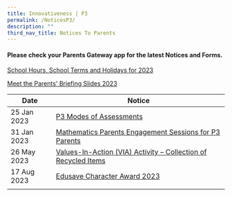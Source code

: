 ```yaml
---
title: Innovativeness | P3
permalink: /NoticesP3/
description: ""
third_nav_title: Notices To Parents
---
```

#### Please check your **Parents Gateway** app for the latest Notices and Forms.

[School Hours, School Terms and Holidays for 2023](/files/Letter%20to%20parents/007%20School%20Hours,%20School%20Terms%20and%20Holidays%20for%202023.pdf)

[Meet the Parents' Briefing Slides 2023](/for-parents/Other-Information/2023parentsbriefingslides/)

| Date | Notice |
| --- | ----- |
|  25 Jan 2023   |   [P3 Modes of Assessments](/files/Letter%20to%20parents/Term%201/024%20P3%20Modes%20of%20Assessments.pdf)   |
|  31 Jan 2023   |   [Mathematics Parents Engagement Sessions for P3 Parents](/files/Letter%20to%20parents/Term%201/031%20Maths%20Parents%20Engagement%20Session_%20P3_2023.pdf)   |
| 26 May 2023 | [Values-In-Action (VIA) Activity – Collection of Recycled Items](/files/Letter%20to%20parents/Term%202/059%20collection%20of%20recycled%20items.pdf) |
| 17 Aug 2023 | [Edusave Character Award 2023](/files/Letter%20to%20parents/Term%203/081%20edusave%20character%20award%202023.pdf) |
|     |      |